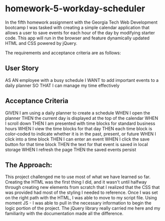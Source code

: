 # homework-5-workday-scheduler

In the fifth homework assignment with the Georgia Tech Web Development bootcamp I was tasked with creating a simple calendar application that allows a user to save events for each hour of the day by modifying starter code. This app will run in the browser and feature dynamically updated HTML and CSS powered by jQuery.

The requirements and acceptance criteria are as follows:

## User Story

AS AN employee with a busy schedule
I WANT to add important events to a daily planner
SO THAT I can manage my time effectively


## Acceptance Criteria

GIVEN I am using a daily planner to create a schedule
WHEN I open the planner
THEN the current day is displayed at the top of the calendar
WHEN I scroll down
THEN I am presented with time blocks for standard business hours
WHEN I view the time blocks for that day
THEN each time block is color-coded to indicate whether it is in the past, present, or future
WHEN I click into a time block
THEN I can enter an event
WHEN I click the save button for that time block
THEN the text for that event is saved in local storage
WHEN I refresh the page
THEN the saved events persist

## The Approach: 

This project challenged me to use most of what we have learned so far. Creating the HTML was the first thing I did, and it wasn't until halfway through creating new elements from scratch that I realized that the CSS that was provided had most of the styling I needed to reference. Once I was set on the right path with the HTML, I was able to move to my script file. Using moment JS - I was able to pull in the necessary information to begin the logic portion of the project. The jQuery library really carried me here and my familiarity with the documentation made all the difference. 




